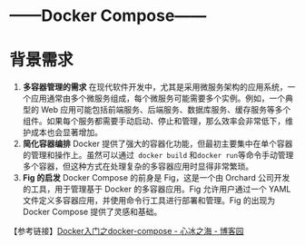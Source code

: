 # ——Docker Compose——

# 背景需求

1. **多容器管理的需求**
   在现代软件开发中，尤其是采用微服务架构的应用系统，一个应用通常由多个微服务组成，每个微服务可能需要多个实例。例如，一个典型的 Web 应用可能包括前端服务、后端服务、数据库服务、缓存服务等多个组件。如果每个服务都需要手动启动、停止和管理，那么效率会非常低下，维护成本也会显著增加。
2. **简化容器编排**
   Docker 提供了强大的容器化功能，但最初主要集中在单个容器的管理和操作上。虽然可以通过` docker build` 和` docker run `等命令手动管理多个容器，但这种方式在处理复杂的多容器应用时显得非常繁琐。
3. **Fig 的启发**
   Docker Compose 的前身是 Fig，这是一个由 Orchard 公司开发的工具，用于管理基于 Docker 的多容器应用。Fig 允许用户通过一个 YAML 文件定义多容器应用，并使用命令行工具进行部署和管理。Fig 的出现为 Docker Compose 提供了灵感和基础。

【参考链接】[Docker入门之docker-compose - 心冰之海 - 博客园](https://www.cnblogs.com/lhxsoft/p/18643817)